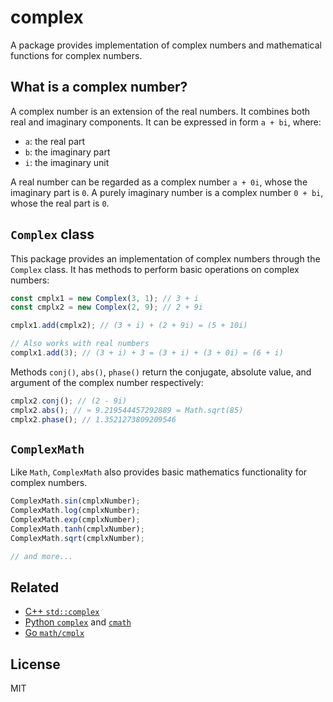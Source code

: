 # complex

A package provides implementation of complex numbers and mathematical functions
for complex numbers.

## What is a complex number?

A complex number is an extension of the real numbers. It combines both real and
imaginary components. It can be expressed in form `a + bi`, where:

- `a`: the real part
- `b`: the imaginary part
- `i`: the imaginary unit

A real number can be regarded as a complex number `a + 0i`, whose the imaginary
part is `0`. A purely imaginary number is a complex number `0 + bi`, whose the
real part is `0`.

## `Complex` class

This package provides an implementation of complex numbers through the `Complex`
class. It has methods to perform basic operations on complex numbers:

```ts
const cmplx1 = new Complex(3, 1); // 3 + i
const cmplx2 = new Complex(2, 9); // 2 + 9i

cmplx1.add(cmplx2); // (3 + i) + (2 + 9i) = (5 + 10i)

// Also works with real numbers
complx1.add(3); // (3 + i) + 3 = (3 + i) + (3 + 0i) = (6 + i)
```

Methods `conj()`, `abs()`, `phase()` return the conjugate, absolute value, and
argument of the complex number respectively:

```ts
cmplx2.conj(); // (2 - 9i)
cmplx2.abs(); // ≈ 9.219544457292889 = Math.sqrt(85)
cmplx2.phase(); // 1.3521273809209546
```

## `ComplexMath`

Like `Math`, `ComplexMath` also provides basic mathematics functionality for
complex numbers.

```ts
ComplexMath.sin(cmplxNumber);
ComplexMath.log(cmplxNumber);
ComplexMath.exp(cmplxNumber);
ComplexMath.tanh(cmplxNumber);
ComplexMath.sqrt(cmplxNumber);

// and more...
```

## Related

- [C++ `std::complex`](https://en.cppreference.com/w/cpp/numeric/complex)
- [Python `complex`](https://docs.python.org/3/library/functions.html#complex)
  and [`cmath`](https://docs.python.org/3/library/cmath.html)
- [Go `math/cmplx`](https://pkg.go.dev/math/cmplx)

## License

MIT
